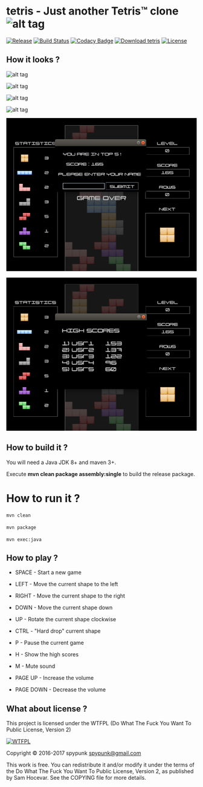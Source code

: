 # tetris - Just another Tetris™ clone ![alt tag](src/main/resources/img/icons/icon.png)

[![Release](https://img.shields.io/badge/latest%20release-1.13.0-brightgreen.svg)](https://github.com/spypunk/tetris/releases/tag/1.13.0) [![Build Status](https://travis-ci.org/spypunk/tetris.svg?branch=master)](https://travis-ci.org/spypunk/tetris) [![Codacy Badge](https://api.codacy.com/project/badge/Grade/4d05e805b7ad406a82f10e7900fb497a)](https://www.codacy.com/app/spypunk/tetris?utm_source=github.com&utm_medium=referral&utm_content=spypunk/tetris&utm_campaign=Badge_Grade) [![Download tetris](https://img.shields.io/sourceforge/dt/spypunk-tetris.svg)](https://sourceforge.net/projects/spypunk-tetris/files/latest/download) [![License](http://www.wtfpl.net/wp-content/uploads/2012/12/wtfpl-badge-4.png)](http://www.wtfpl.net/)

## How it looks ?

![alt tag](img/screenshot_start.png)

![alt tag](img/screenshot.png)

![alt tag](img/screenshot_pause.png)

![alt tag](img/screenshot_gameover.png)

![alt tag](img/screenshot_name_input.png)

![alt tag](img/screenshot_score_table.png)

## How to build it ?

You will need a Java JDK 8+ and maven 3+.

Execute **mvn clean package assembly:single** to build the release package.

# How to run it ?
```
mvn clean

mvn package

mvn exec:java

```

## How to play ?

- SPACE - Start a new game

- LEFT - Move the current shape to the left

- RIGHT - Move the current shape to the right

- DOWN - Move the current shape down

- UP - Rotate the current shape clockwise

- CTRL - "Hard drop" current shape

- P - Pause the current game

- H - Show the high scores

- M - Mute sound

- PAGE UP - Increase the volume

- PAGE DOWN - Decrease the volume

## What about license ?

This project is licensed under the WTFPL (Do What The Fuck You Want To Public License, Version 2)

[![WTFPL](http://www.wtfpl.net/wp-content/uploads/2012/12/logo-220x1601.png)](http://www.wtfpl.net/)

Copyright © 2016-2017 spypunk [spypunk@gmail.com](mailto:spypunk@gmail.com)

This work is free. You can redistribute it and/or modify it under the terms of the Do What The Fuck You Want To Public License, Version 2, as published by Sam Hocevar. See the COPYING file for more details.
